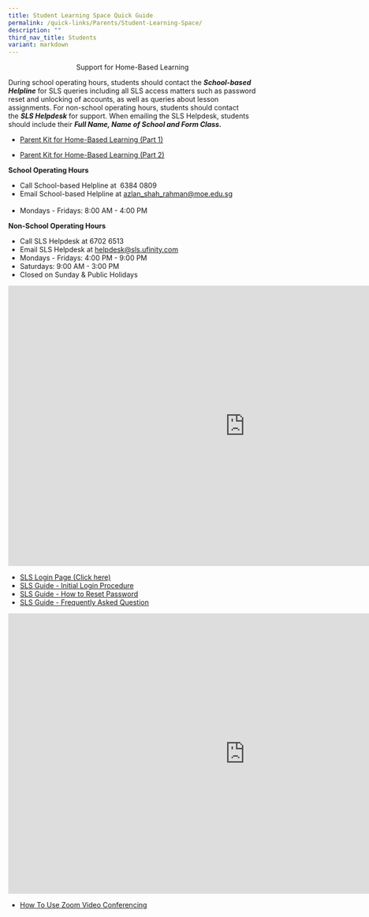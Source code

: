 ```yaml
---
title: Student Learning Space Quick Guide
permalink: /quick-links/Parents/Student-Learning-Space/
description: ""
third_nav_title: Students
variant: markdown
---
```

<center>Support for Home-Based Learning</center>

During school operating hours, students should contact the&nbsp;**_School-based Helpline_**&nbsp;for SLS queries including all SLS access matters such as password reset and unlocking of accounts, as well as queries about lesson assignments.&nbsp;For non-school operating hours, students should contact the&nbsp;_**SLS Helpdesk**_&nbsp;for support.&nbsp;When emailing the SLS Helpdesk, students should include their&nbsp;**_Full Name, Name of School and Form Class._**

*   [Parent Kit for Home-Based Learning&nbsp;(Part 1)](/files/resource-kit---hbl-(part-1).pdf)

*   [Parent Kit for Home-Based Learning&nbsp;(Part 2)](/files/Resource%20Kit%20-%20HBL%20(Part%202).pdf)

**School Operating Hours**

*   Call School-based Helpline at&nbsp;&nbsp;6384 0809&nbsp; &nbsp;
*   Email School-based Helpline at&nbsp;[azlan_shah_rahman@moe.edu.sg](mailto:azlan_shah_rahman@moe.edu.sg)&nbsp;&nbsp;&nbsp;&nbsp;&nbsp; &nbsp; &nbsp; &nbsp; &nbsp; &nbsp; &nbsp; &nbsp; &nbsp; &nbsp; &nbsp; &nbsp; &nbsp; &nbsp; &nbsp; &nbsp; &nbsp; &nbsp; &nbsp; &nbsp; &nbsp; &nbsp; &nbsp;
*   Mondays - Fridays: 8:00 AM - 4:00 PM

**Non-School Operating Hours**

*   Call SLS Helpdesk at&nbsp;6702 6513
*   Email SLS Helpdesk at&nbsp;[helpdesk@sls.ufinity.com](mailto:helpdesk@sls.ufinity.com)
*   Mondays - Fridays: 4:00 PM - 9:00 PM
*   Saturdays: 9:00 AM -&nbsp;3:00 PM
*   Closed on Sunday &amp; Public Holidays

<iframe src="https://docs.google.com/presentation/d/e/2PACX-1vSY7FczvysboI7Ba7d__Wslp3hfhUJ8oO9MBLcj8IyySndauLOJjIGu870TiBo6s3dKvb3Yc1AcDZK7/embed?start=false&amp;loop=false&amp;delayms=3000" frameborder="0" width="960" height="569" allowfullscreen="true"></iframe>

*   [SLS Login Page (Click here)](https://vle.learning.moe.edu.sg/login)
*   [SLS Guide - Initial&nbsp;Login Procedure](/files/Initial%20Login%20Procedure%20for%202020_SLS_Revised.pdf)
*   [SLS Guide - How to Reset Password](/files/Password%20Reset%20for%202020_SLS_Revised.pdf)
*   [SLS Guide - Frequently Asked Question](/files/SLS%20Guide_Frequently%20Asked%20Questions_FAQ.pdf)

<iframe allowfullscreen="true" height="569" width="960" frameborder="0" src="https://docs.google.com/presentation/d/e/2PACX-1vRB76Bc7OVM_HvyhIELadt5YlkFQXTF9vnxG1pdBaR7nt_ypi396i2ZTaK-HkanH0rNQJtYRreWqOZ_/embed?start=false&amp;loop=false&amp;delayms=3000"></iframe>

*   [How To Use Zoom Video Conferencing](/files/Using%20Zoom%20for%20website.pdf)